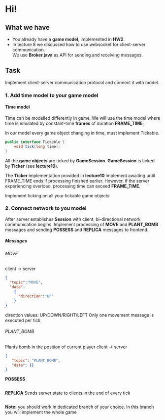 # Hi!
## What we have
- You already have a **game model**, implemented in **HW2**.  
- In tecture 8 we discussed how to use websocket for client-server communication.  
We use **Broker.java** as API for sending and receiving messages.
## Task
Implement client-server communication protocol and connect it with model.

### 1. Add **time model** to your **game model**
#### Time model
Time can be modelled differently in game. We will use the time model where time is emulated by constant-time **frames** of duration **FRAME_TIME**;  
  
In our model every game object changing in time, must implement Tickable.
```java
public interface Tickable {
    void tick(long time);
}
```
All the **game objects** are ticked by **GameSession**. **GameSession** is ticked by **Ticker** (see **lecture10**).

The **Ticker** implementation provided in **lecture10** implement awaiting until FRAME_TIME ends if processing finished earlier. However, if the server experiencing overload, processing time can exceed **FRAME_TIME**.  
  
Implement ticking on all your tickable game objects

### 2. Connect network to you model
After server establishes **Session** with client, bi-directional network communication begins. Implement processing of **MOVE** and **PLANT_BOMB** messages and sending **POSSESS** and **REPLICA** messages to frontend.

##### Messages
###### MOVE
client -> server
```json
{
  "topic":"MOVE",
  "data":
    {
      "direction":"UP"
    }
}
```
direction values: UP/DOWN/RIGHT/LEFT
Only one movement message is executed per tick 

###### PLANT_BOMB
Plants bomb in the position of current player
client -> server
```json
{
   "topic": "PLANT_BOMB",
   "data": {}
}
```

**POSSESS**
```
```

**REPLICA**
Sends server state to clients in the end of every tick
```
```
  
**Note:** you should work in dedicated branch of your choice. In this branch you will implement the whole game